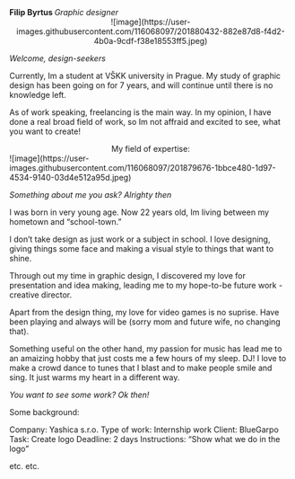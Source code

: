 <right>
<b> Filip Byrtus </b>
<i> Graphic designer </i>
  </right>

<center> ![image](https://user-images.githubusercontent.com/116068097/201880432-882e87d8-f4d2-4b0a-9cdf-f38e18553ff5.jpeg) </center>


<i> Welcome, design-seekers </i>

Currently, Im a student at VŠKK university in Prague. My study of graphic 
design has been going on for 7 years, and will continue until there is no 
knowledge left.

As of work speaking, freelancing is the main way. In my opinion, I have done a 
real broad field of work, so Im not affraid and excited to see, what you want to 
create!

<center> My field of expertise: </center>
![image](https://user-images.githubusercontent.com/116068097/201879676-1bbce480-1d97-4534-9140-03d4e512a95d.jpeg)


<i>Something about me you ask? Alrighty then </i>

I was born in very young age. Now 22 years old, Im living between my 
hometown and “school-town.”


I don’t take design as just work or a subject in school. I love designing, giving 
things some face and making a visual style to things that want to shine.


Through out my time in graphic design, I discovered my love for presentation 
and idea making, leading me to my hope-to-be future work - creative director.


Apart from the design thing, my love for video games is no suprise. Have been 
playing and always will be (sorry mom and future wife, no changing that).


Something useful on the other hand, my passion for music has lead me to an 
amaizing hobby that just costs me a few hours of my sleep. DJ! I love to make 
a crowd dance to tunes that I blast and to make people smile and sing. It just 
warms my heart in a different way.

<i> You want to see some work? Ok then! </i>

Some background:

Company: Yashica s.r.o.
Type of work: Internship work
Client: BlueGarpo
Task: Create logo
Deadline: 2 days
Instructions: “Show what we do in the logo”

etc. etc.
